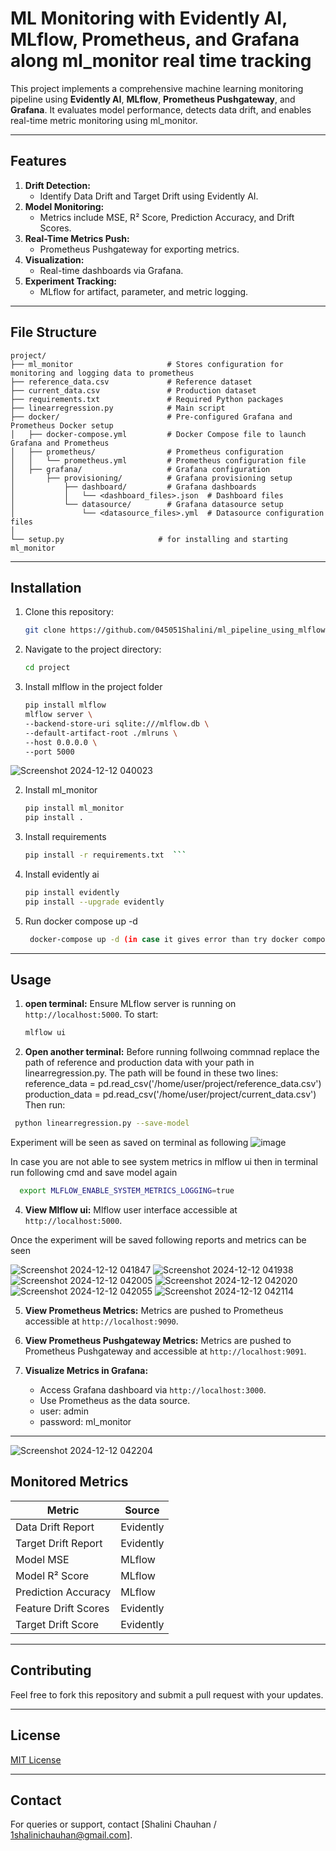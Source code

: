 # ML Monitoring with Evidently AI, MLflow, Prometheus, and Grafana along ml_monitor real time tracking

This project implements a comprehensive machine learning monitoring pipeline using **Evidently AI**, **MLflow**, **Prometheus Pushgateway**, and **Grafana**. It evaluates model performance, detects data drift, and enables real-time metric monitoring using ml_monitor.

---

## Features

1. **Drift Detection:**
   - Identify Data Drift and Target Drift using Evidently AI.
2. **Model Monitoring:**
   - Metrics include MSE, R² Score, Prediction Accuracy, and Drift Scores.
3. **Real-Time Metrics Push:**
   - Prometheus Pushgateway for exporting metrics.
4. **Visualization:**
   - Real-time dashboards via Grafana.
5. **Experiment Tracking:**
   - MLflow for artifact, parameter, and metric logging.
---

## File Structure

```
project/
├── ml_monitor                     # Stores configuration for monitoring and logging data to prometheus
├── reference_data.csv             # Reference dataset
├── current_data.csv               # Production dataset
├── requirements.txt               # Required Python packages
├── linearregression.py            # Main script                   
├── docker/                        # Pre-configured Grafana and Prometheus Docker setup
│   ├── docker-compose.yml         # Docker Compose file to launch Grafana and Prometheus
│   ├── prometheus/                # Prometheus configuration
│   │   └── prometheus.yml         # Prometheus configuration file
│   ├── grafana/                   # Grafana configuration
│       ├── provisioning/          # Grafana provisioning setup
│           ├── dashboard/         # Grafana dashboards
│           │   └── <dashboard_files>.json  # Dashboard files
│           └── datasource/        # Grafana datasource setup
│               └── <datasource_files>.yml  # Datasource configuration files
│         
└── setup.py                     # for installing and starting ml_monitor

```

---

## Installation

1. Clone this repository:
   ```bash
   git clone https://github.com/045051Shalini/ml_pipeline_using_mlflow.git
   ```
2. Navigate to the project directory:
   ```bash
   cd project
   ```
3. Install mlflow in the project folder
   ```bash
   pip install mlflow
   mlflow server \
   --backend-store-uri sqlite:///mlflow.db \
   --default-artifact-root ./mlruns \
   --host 0.0.0.0 \
   --port 5000
   ```
 ![Screenshot 2024-12-12 040023](https://github.com/user-attachments/assets/6d202b5c-7f5c-4247-9876-31514327d833)
  
2. Install ml_monitor
   ```bash
   pip install ml_monitor
   pip install .
   ```  
3. Install requirements
   ```bash
   pip install -r requirements.txt  ```

4. Install evidently ai
   ```bash
   pip install evidently
   pip install --upgrade evidently
   ```
5. Run docker compose up -d
   ```bash
    docker-compose up -d (in case it gives error than try docker compose up -d)
   ```
---

## Usage

1. **open terminal:**
   Ensure MLflow server is running on `http://localhost:5000`. To start:
   ```bash
   mlflow ui
   ```
2. **Open another terminal:**
Before running follwoing commnad replace the path of reference and production data with your path in linearregression.py. The path will be found in these two lines:
    reference_data = pd.read_csv('/home/user/project/reference_data.csv')
    production_data = pd.read_csv('/home/user/project/current_data.csv')
 Then run:  
  ```bash
   python linearregression.py --save-model
   ```
Experiment will be seen as saved on terminal as following
![image](https://github.com/user-attachments/assets/15789e65-4f42-4ba6-b541-b44254c2e95f)

In case you are not able to see system metrics in mlflow ui then in terminal run following cmd and save model again
 ```bash
   export MLFLOW_ENABLE_SYSTEM_METRICS_LOGGING=true
   ```
4. **View Mlflow ui:**
   Mlflow user interface accessible at `http://localhost:5000`.

Once the experiment will be saved following reports and metrics can be seen
  
  ![Screenshot 2024-12-12 041847](https://github.com/user-attachments/assets/d6ea204d-2b0d-4bbc-a5f3-0ba1e32a4601)
  ![Screenshot 2024-12-12 041938](https://github.com/user-attachments/assets/cebac03b-474c-4077-a5c2-05c85803b778)
  ![Screenshot 2024-12-12 042005](https://github.com/user-attachments/assets/7da0f877-a911-4529-9a55-6deb05977145)
  ![Screenshot 2024-12-12 042020](https://github.com/user-attachments/assets/03c3d526-46dc-4c6e-a178-d3bc6890af44)
  ![Screenshot 2024-12-12 042055](https://github.com/user-attachments/assets/45e73612-d497-4a4a-8504-aa4c5f3ba506)
  ![Screenshot 2024-12-12 042114](https://github.com/user-attachments/assets/b8f78a63-9388-4f17-b6e3-955b3608b60a)

5. **View Prometheus Metrics:**
   Metrics are pushed to Prometheus   accessible at `http://localhost:9090`.

6. **View Prometheus Pushgateway Metrics:**
   Metrics are pushed to Prometheus Pushgateway and accessible at `http://localhost:9091`.   

7. **Visualize Metrics in Grafana:**
   - Access Grafana dashboard via `http://localhost:3000`.
   - Use Prometheus as the data source.
   - user: admin
   - password: ml_monitor
---
![Screenshot 2024-12-12 042204](https://github.com/user-attachments/assets/97603680-4770-4cf4-9063-e95587fd43dd)



## Monitored Metrics

| **Metric**           | **Source**     |
|-----------------------|----------------|
| Data Drift Report    | Evidently      |
| Target Drift Report  | Evidently      |
| Model MSE            | MLflow         |
| Model R² Score       | MLflow         |
| Prediction Accuracy  | MLflow         |
| Feature Drift Scores | Evidently      |
| Target Drift Score   | Evidently      |

---

## Contributing

Feel free to fork this repository and submit a pull request with your updates.

---

## License

[MIT License](LICENSE)

---

## Contact

For queries or support, contact [Shalini Chauhan / 1shalinichauhan@gmail.com].

